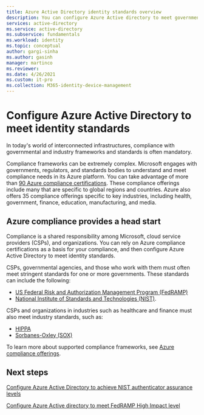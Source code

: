 ```yaml
---
title: Azure Active Directory identity standards overview
description: You can configure Azure Active directory to meet governmental and industry standards for identity management.
services: active-directory 
ms.service: active-directory
ms.subservice: fundamentals
ms.workload: identity
ms.topic: conceptual
author: gargi-sinha
ms.author: gasinh
manager: martinco
ms.reviewer: 
ms.date: 4/26/2021
ms.custom: it-pro
ms.collection: M365-identity-device-management
---
```


# Configure Azure Active Directory to meet identity standards

In today's world of interconnected infrastructures, compliance with governmental and industry frameworks and standards is often mandatory. 

Compliance frameworks can be extremely complex. Microsoft engages with governments, regulators, and standards bodies to understand and meet compliance needs in its Azure platform. You can take advantage of more than [90 Azure compliance certifications](../../compliance/index.yml). These compliance offerings include many that are specific to global regions and countries. Azure also offers 35 compliance offerings specific to key industries, including health, government, finance, education, manufacturing, and media. 

## Azure compliance provides a head start

Compliance is a shared responsibility among Microsoft, cloud service providers (CSPs), and organizations. You can rely on Azure compliance certifications as a basis for your compliance, and then configure Azure Active Directory to meet identity standards.

CSPs, governmental agencies, and those who work with them must often meet stringent standards for one or more governments. These standards can include the following:
* [US Federal Risk and Authorization Management Program (FedRAMP)](/azure/compliance/offerings/offering-fedramp)
* [National Institute of Standards and Technologies (NIST)](/azure/compliance/offerings/offering-nist-800-53).

CSPs and organizations in industries such as healthcare and finance must also meet industry standards, such as: 
* [HIPPA](/azure/compliance/offerings/offering-hipaa-us)
* [Sorbanes-Oxley (SOX)](/azure/compliance/offerings/offering-sox-us)

To learn more about supported compliance frameworks, see [Azure compliance offerings](/azure/compliance/offerings/).

## Next steps

[Configure Azure Active Directory to achieve NIST authenticator assurance levels](nist-overview.md)

[Configure Azure Active directory to meet FedRAMP High Impact level](configure-azure-active-directory-for-fedramp-high-impact.md)
